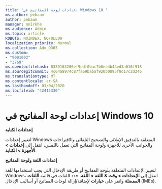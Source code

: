 ```yaml
---
title: 'إعدادات لوحة المفاتيح في Windows 10 '
ms.author: pebaum
author: pebaum
manager: mnirkhe
ms.audience: Admin
ms.topic: article
ROBOTS: NOINDEX, NOFOLLOW
localization_priority: Normal
ms.collection: Adm_O365
ms.custom:
- "9001692"
- "3769"
ms.openlocfilehash: 0359163206ef9ddf0bac7b0ee4b44ed3a016f918
ms.sourcegitcommit: 4c64a8974c87fa69babaf920b0895f0c17c2d346
ms.translationtype: MT
ms.contentlocale: ar-SA
ms.lasthandoff: 03/04/2020
ms.locfileid: "42415336"
---
```

# <a name="keyboard-settings-in-windows-10"></a>إعدادات لوحة المفاتيح في Windows 10

**إعدادات الكتابة**

لتغيير إعدادات Windows المتعلقة بالتدقيق الإملائي والتصحيح التلقائي والاقتراحات والجوانب الأخرى للأجهزة ولوحة المفاتيح التي تعمل باللمس، انتقل إلى **إعدادات > الأجهزة > الكتابة**. 

**إعدادات اللغة ولوحة المفاتيح**

لتغيير الإعدادات المتعلقة بلوحة المفاتيح أو طريقة الإدخال التي يجب استخدامها للغة Windows، انتقل إلى **الإعدادات > وقت & اللغة > اللغة**. حدد اللغات في قائمة **اللغات المفضلة** وانقر على **خيارات** لإضافة/إزالة لوحات المفاتيح أو أساليب الإدخال (IMEs).
